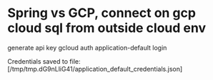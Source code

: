 # Spring vs GCP, connect on gcp cloud sql from outside cloud env


generate api key 
gcloud auth application-default login


Credentials saved to file: [/tmp/tmp.dG9nLliG41/application_default_credentials.json]

